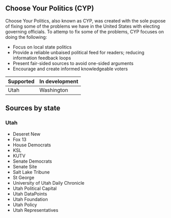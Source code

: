 
## Choose Your Politics (CYP)
Choose Your Politics, also known as CYP, was created with the sole pupose of fixing some of the problems we have in the     United States with electing governing officials. To attemp to fix some of the problems, CYP focuses on doing the following:

  * Focus on local state politics
  * Provide a reliable unbaised political feed for readers; reducing information feedback loops
  * Present fair-sided sources to avoid one-sided arguments
  * Encourage and create informed knowledgeable voters



**Supported** | **In development**
--- | ---
Utah | Washington



## Sources by state
 
 ### Utah
  * Deseret New
  * Fox 13
  * House Democrats
  * KSL
  * KUTV
  * Senate Democrats
  * Senate Site
  * Salt Lake Tribune
  * St George
  * University of Utah Daily Chronicle
  * Utah Political Capital
  * Utah DataPoints
  * Utah Foundation
  * Utah Policy
  * Utah Representatives

